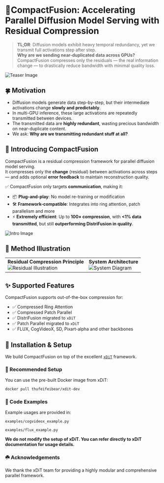 # 🐳CompactFusion: Accelerating Parallel Diffusion Model Serving with Residual Compression

> **TL;DR**: Diffusion models exhibit heavy temporal redundancy, yet we transmit full activations step after step.  
> **Why are we sending near-duplicated data across GPUs?**  
> CompactFusion compresses only the residuals — the real information change — to drastically reduce bandwidth with minimal quality loss.

![Teaser Image](https://img.picgo.net/2025/05/15/teaser741bf3f5ec634b23.png)


## 🍀 Motivation

- Diffusion models generate data step-by-step, but their intermediate activations change **slowly and predictably**.
- In multi-GPU inference, these large activations are repeatedly transmitted between devices.
- The transmitted data are **highly redundant**, wasting precious bandwidth on near-duplicate content.
- We ask: **Why are we transmitting redundant stuff at all?**


## 🚀 Introducing CompactFusion

CompactFusion is a residual compression framework for parallel diffusion model serving.  
It compresses only the **change** (residual) between activations across steps — and adds optional **error feedback** to maintain reconstruction quality.

✅ CompactFusion only targets **communication**, making it:
- 📦 **Plug-and-play**: No model re-training or modification
- 🛠 **Framework-compatible**: Integrates into ring attention, patch parallelism and more
- ⚡ **Extremely efficient**: Up to **100× compression**, with **<1% data transmitted**, but still **outperforming DistriFusion in quality**.

![Intro Image](https://img.picgo.net/2025/05/15/intro40850a8451398a26.png)

## 🐚 Method Illustration

<table>
<tr>
<td><b>Residual Compression Principle</b><br><img src="https://img.picgo.net/2025/05/15/residualae697c4a98859629.png" alt="Residual Illustration"></td>
<td><b>System Architecture</b><br><img src="https://img.picgo.net/2025/05/15/archce65b198fc390fc9.png" alt="System Diagram"></td>
</tr>
</table>

## ✨ Supported Features

CompactFusion supports out-of-the-box compression for:

- ✅ Compressed Ring Attention
- ✅ Compressed Patch Parallel
- ✅ DistriFusion migrated to `xDiT`
- ✅ Patch Parallel migrated to `xDiT`
- ✅ FLUX, CogVideoX, SD, Pixart-alpha and other backbones


## 💾 Installation & Setup

We build CompactFusion on top of the excellent [`xDiT`](https://github.com/xdit-project/xDiT) framework.

### 🐳 Recommended Setup

You can use the pre-built Docker image from xDiT:

```bash
docker pull thufeifeibear/xdit-dev
```

### 🔧 Code Examples
Example usages are provided in:

`examples/cogvideox_example.py`

`examples/flux_example.py`

**We do not modify the setup of xDiT. You can refer directly to xDiT documentation for usage details.**

### ☘️ Acknowledgements
We thank the xDiT team for providing a highly modular and comprehensive parallel framework.